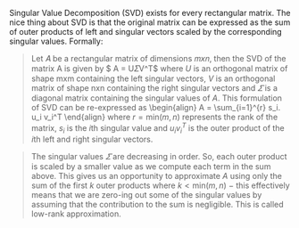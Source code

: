 Singular Value Decomposition (SVD) exists for every rectangular matrix. The nice thing about SVD is that the original matrix can be expressed as the sum of outer products of left and singular vectors scaled by the corresponding singular values. Formally:

> Let 𝛢 be a rectangular matrix of dimensions 𝑚𝘹𝑛, then the SVD of the matrix A is given by $ A = U𝛴V^T$ where $U$ is an orthogonal matrix of shape mxm containing the left singular vectors, $V$ is an orthogonal matrix of shape nxn containing the right singular vectors and $𝛴$ is a diagonal matrix containing the singular values of $A$. This formulation of SVD can be re-expressed as \begin{align} A = \sum_{i=1}^{r} s_i. u_i v_i^T \end{align} where $r = \text{min}(m,n)$ represents the rank of the matrix, $s_i$ is the $i$th singular value and $u_i v_i^T$ is the outer product of the $i$th left and right singular vectors. 

<!-- \begin{align}
A = \sum_{i=1}^{\text{min}(m,n)} s_i. u_i v_i^T
\end{align}
\begin{align} -->

> The singular values $𝛴$ are decreasing in order. So, each outer product is scaled by a smaller value as we compute each term in the sum above. This gives us an opportunity to approximate $A$ using only the sum of the first $k$ outer products where $k < \text{min}(m,n)$ $-$ this effectively means that we are zero-ing out some of the singular values by assuming that the contribution to the sum is negligible. This is called low-rank approximation.
